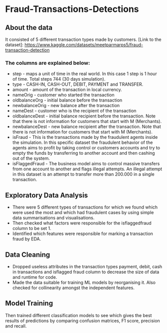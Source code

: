 # Fraud-Transactions-Detections

## About the data 

It consisted of 5 different transaction types made by customers.  [Link to the dataset]: https://www.kaggle.com/datasets/meetparmarps5/fraud-transaction-detection

### The columns are explained below:

-  step - maps a unit of time in the real world. In this case 1 step is 1 hour of time. Total steps 744 (30 days simulation).
-  type - CASH-IN, CASH-OUT, DEBIT, PAYMENT and TRANSFER.
-  amount - amount of the transaction in local currency.
-  nameOrig - customer who started the transaction
-  oldbalanceOrg - initial balance before the transaction
-  newbalanceOrig - new balance after the transaction
-  nameDest - customer who is the recipient of the transaction
-  oldbalanceDest - initial balance recipient before the transaction. Note that there is not information for customers that start with M (Merchants).
-  newbalanceDest - new balance recipient after the transaction. Note that there is not information for customers that start with M (Merchants).
-  isFraud - This is the transactions made by the fraudulent agents inside the simulation. In this specific dataset the fraudulent behavior of the agents aims to profit by taking control or customers accounts and try to empty the funds by transferring to another account and then cashing out of the system.
-  isFlaggedFraud - The business model aims to control massive transfers from one account to another and flags illegal attempts. An illegal attempt in this dataset is an attempt to transfer more than 200.000 in a single transaction.

## Exploratory Data Analysis

-  There were 5 different  types of transactions for which we found which were used the most and which had fraudulent cases by using simple data summarisations and visualisations.
-  Then checked what factors were responsible for the isflaggedfraud column to be set 1.
-  Identified which features were responsible for marking a transaction fraud by EDA. 

## Data Cleaning

- Dropped useless attributes in the transaction types payment, debit, cash in transactions and isflagged fraud column to decrease the size of data and runtime for code.
- Made the data suitable for training ML models by reorganising it. Also checked for collinearity amongst the independent features.

## Model Training

Then trained different classification models to see which gives the best results of predictions by comparing confusion matrices, F1 score, precision and recall.


